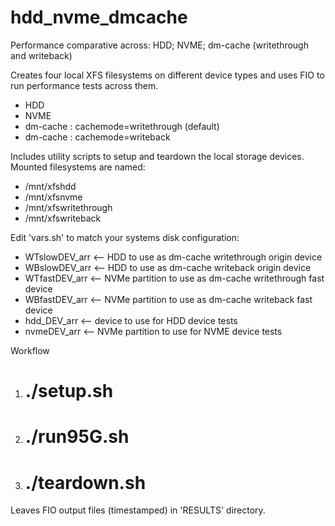 # hdd_nvme_dmcache
Performance comparative across: HDD; NVME; dm-cache (writethrough and writeback)

Creates four local XFS filesystems on different device types and uses FIO to
run performance tests across them.
* HDD
* NVME
* dm-cache : cachemode=writethrough (default)
* dm-cache : cachemode=writeback

Includes utility scripts to setup and teardown the local storage devices.
Mounted filesystems are named:
* /mnt/xfshdd
* /mnt/xfsnvme
* /mnt/xfswritethrough
* /mnt/xfswriteback

Edit 'vars.sh' to match your systems disk configuration:
* WTslowDEV_arr  <-- HDD to use as dm-cache writethrough origin device
* WBslowDEV_arr  <-- HDD to use as dm-cache writeback origin device
* WTfastDEV_arr  <-- NVMe partition to use as dm-cache writethrough fast device
* WBfastDEV_arr  <-- NVMe partition to use as dm-cache writeback fast device
* hdd_DEV_arr    <-- device to use for HDD device tests
* nvmeDEV_arr    <-- NVMe partition to use for NVME device tests

Workflow
1) # ./setup.sh
2) # ./run95G.sh
3) # ./teardown.sh

Leaves FIO output files (timestamped) in 'RESULTS' directory.

